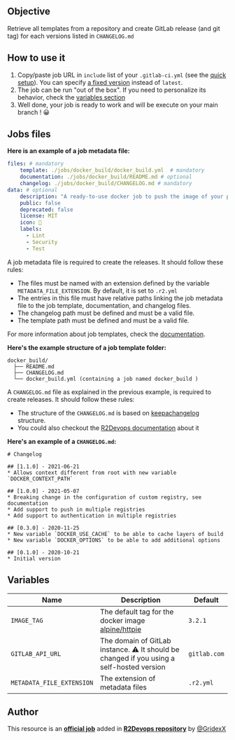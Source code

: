 ## Objective

Retrieve all templates from a repository and create GitLab release (and git tag) for each versions listed in `CHANGELOG.md`

## How to use it

1. Copy/paste job URL in `include` list of your `.gitlab-ci.yml` (see the
   [quick setup](/use-the-hub/#quick-setup)). You can specify [a fixed
   version](#changelog) instead of `latest`.
1. The job can be run "out of the box". If you need to personalize its
   behavior, check the [variables section](#variables)
1. Well done, your job is ready to work and will be execute on your main branch ! 😀


## Jobs files

**Here is an example of a job metadata file:**

```yaml
files: # mandatory
    template: ./jobs/docker_build/docker_build.yml  # mandatory
    documentation: ./jobs/docker_build/README.md # optional
    changelog: ./jobs/docker_build/CHANGELOG.md # mandatory
data: # optional
    description: "A ready-to-use docker job to push the image of your project repository to the GitLab registry"
    public: false
    deprecated: false
    license: MIT
    icon: 🐳
    labels:
      - Lint
      - Security
      - Test

```
A job metadata file is required to create the releases. It should follow these rules:

- The files must be named with an extension defined by the variable `METADATA_FILE_EXTENSION`. By default, it is set to `.r2.yml`
- The entries in this file must have relative paths linking the job metadata file to the job template, documentation, and changelog files.
- The changelog path must be defined and must be a valid file.
- The template path must be defined and must be a valid file.

For more information about job templates, check the [documentation](https://docs.r2devops.io/get-started/import-job-template#how-to-import-job-templates).


**Here's the example structure of a job template folder:**
```
docker_build/
  ├── README.md
  ├── CHANGELOG.md
  └── docker_build.yml (containing a job named docker_build )
```

A `CHANGELOG.md` file as explained in the previous example, is required to create releases. It should follow these rules:

- The structure of the `CHANGELOG.md` is based on [keepachangelog](https://keepachangelog.com/en/1.0.0/) structure.
- You could also checkout the [R2Devops documentation](https://docs.r2devops.io/job-structure/#job-changelogs) about it

**Here's an example of a `CHANGELOG.md`:**
```
# Changelog

## [1.1.0] - 2021-06-21
* Allows context different from root with new variable `DOCKER_CONTEXT_PATH`

## [1.0.0] - 2021-05-07
* Breaking change in the configuration of custom registry, see documentation
* Add support to push in multiple registries
* Add support to authentication in multiple registries

## [0.3.0] - 2020-11-25
* New variable `DOCKER_USE_CACHE` to be able to cache layers of build
* New variable `DOCKER_OPTIONS` to be able to add additional options

## [0.1.0] - 2020-10-21
* Initial version
```

## Variables

| Name | Description | Default |
| ---- | ----------- | ------- |
| `IMAGE_TAG` | The default tag for the docker image [alpine/httpie](https://hub.docker.com/r/alpine/httpie) | `3.2.1` |
| `GITLAB_API_URL` | The domain of GitLab instance. ⚠️ It should be changed if you using a self-hosted version | `gitlab.com` |
| `METADATA_FILE_EXTENSION` | The extension of metadata files | `.r2.yml` |

## Author
This resource is an **[official job](https://docs.r2devops.io/faq-labels/)** added in [**R2Devops repository**](https://gitlab.com/r2devops/hub) by [@GridexX](https://gitlab.com/GridexX)
